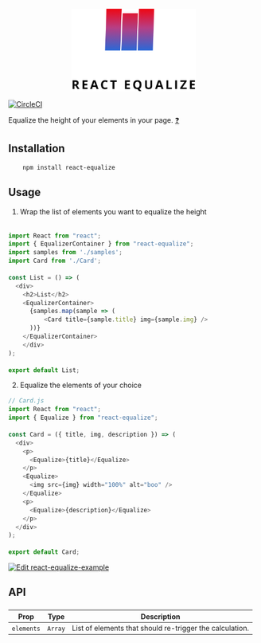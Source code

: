 <p align="center">
  <img src="https://github.com/neomaxzero/react-equalize/blob/master/assets/react-equalize.png?raw=true" alt="logo react equalize"  width="250px"/>
</p>

[![CircleCI](https://circleci.com/gh/neomaxzero/react-equalize.svg?style=shield)](https://circleci.com/gh/neomaxzero/react-equalize)

Equalize the height of your elements in your page. [:question:](https://raw.githubusercontent.com/neomaxzero/react-equalize/master/zictu.csb.app_.png)

## Installation

```bash
    npm install react-equalize
```

## Usage

1. Wrap the list of elements you want to equalize the height

```javascript

import React from "react";
import { EqualizerContainer } from "react-equalize";
import samples from './samples';
import Card from './Card';

const List = () => (
  <div>
    <h2>List</h2>
    <EqualizerContainer>
      {samples.map(sample => (
	      <Card title={sample.title} img={sample.img} />
      ))}
    </EqualizerContainer>
	</div>
);

export default List;

```

2. Equalize the elements of your choice
```javascript
// Card.js
import React from "react";
import { Equalize } from "react-equalize";

const Card = ({ title, img, description }) => (
  <div>
    <p>
      <Equalize>{title}</Equalize>
    </p>
    <Equalize>
      <img src={img} width="100%" alt="boo" />
    </Equalize>
    <p>
      <Equalize>{description}</Equalize>
    </p>
  </div>
);

export default Card;

```

[![Edit react-equalize-example](https://codesandbox.io/static/img/play-codesandbox.svg)](https://codesandbox.io/s/xenodochial-stallman-zictu?fontsize=14&hidenavigation=1&theme=dark)

## API 

### <EqualizerContainer />

| Prop | Type | Description |
| --- | :---: | --- |
| `elements` | `Array` | List of elements that should re-trigger the calculation.
